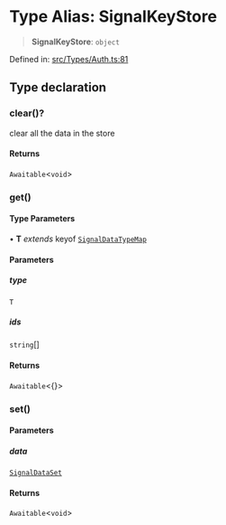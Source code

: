 # Type Alias: SignalKeyStore

> **SignalKeyStore**: `object`

Defined in: [src/Types/Auth.ts:81](https://github.com/Fokusdotid/Baileys/blob/eb819228f591f9a29a091aefc3a8c91a38d77089/src/Types/Auth.ts#L81)

## Type declaration

### clear()?

clear all the data in the store

#### Returns

`Awaitable`\<`void`\>

### get()

#### Type Parameters

• **T** *extends* keyof [`SignalDataTypeMap`](SignalDataTypeMap.md)

#### Parameters

##### type

`T`

##### ids

`string`[]

#### Returns

`Awaitable`\<\{\}\>

### set()

#### Parameters

##### data

[`SignalDataSet`](SignalDataSet.md)

#### Returns

`Awaitable`\<`void`\>
